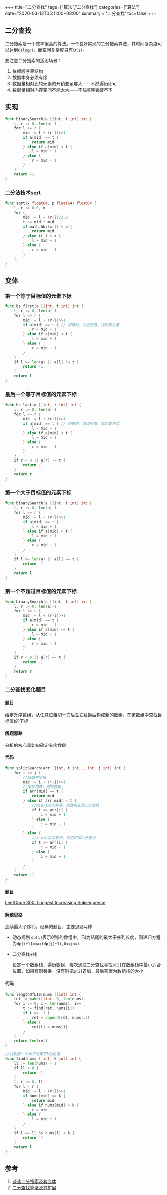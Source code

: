 +++
title="二分查找"
tags=["算法","二分查找"]
categories=["算法"]
date="2020-03-13T05:11:00+08:00"
summary = '二分查找'
toc=false
+++

二分查找
--------

二分搜索是一个效率很高的算法。一个良好实现的二分搜索算法，其时间复杂度可以达到`Θ(log𝑛)`，而空间复杂度只有`𝑂(1)`。

要注意二分搜索的适用场景：

1.	依赖顺序表结构
2.	数据本身必须有序
3.	数据量相对比较元素的开销要足够大——不然遍历即可
4.	数据量相对内存空间不能太大——不然顺序表装不下

实现
----

```go
func binarySearch(a []int, t int) int {
	l, r := 0, len(a)-1
	for l <= r {
		mid := l + (r-l)>>1
		if a[mid] == t {
			return mid
		} else if a[mid] < t {
			l = mid + 1
		} else {
			r = mid - 1
		}
	}
	return -1
}
```

### 二分法技术sqrt

```go
func sqrt(x float64, p float64) float64 {
	l, r := 0.0, x
	for {
		mid := l + (r-l)/2.0
		t := mid * mid
		if math.Abs(x-t) < p {
			return mid
		} else if t < x {
			l = mid + 1
		} else {
			r = mid - 1
		}
	}
}
```

变体
----

### 第一个等于目标值的元素下标

```go
func bs_first(a []int, t int) int {
	l, r := 0, len(a)-1
	for l <= r {
		mid := l + (r-l)>>1
		if a[mid] == t { // 相等时，右边压缩，找到最左值
			r = mid - 1
		} else if a[mid] < t {
			l = mid + 1
		} else {
			r = mid - 1
		}
	}
	if l >= len(a) || a[l] != t {
		return -1
	}
	return l
}
```

### 最后一个等于目标值的元素下标

```go
func bs_last(a []int, t int) int {
	l, r := 0, len(a)-1
	for l <= r {
		mid := l + (r-l)>>1
		if a[mid] == t { // 相等时，左边压缩，找到最右边
			l = mid + 1
		} else if a[mid] < t {
			l = mid + 1
		} else {
			r = mid - 1
		}
	}
	if r < 0 || a[r] != t {
		return -1
	}
	return r
}
```

### 第一个大于目标值的元素下标

```go
func binarySearch(a []int, t int) int {
	l, r := 0, len(a)-1
	for l <= r {
		mid := l + (r-l)>>1
		if a[mid] == t {
			l = mid + 1
		} else if a[mid] < t {
			l = mid + 1
		} else {
			r = mid - 1
		}
	}
	if l >= len(a) || a[l] == t {
		return -1
	}
	return l
}
```

### 第一个不超过目标值的元素下标

```go
func binarySearch(a []int, t int) int {
	l, r := 0, len(a)-1
	for l <= r {
		mid := l + (r-l)>>1
		if a[mid] == t {
			r = mid - 1
		} else if a[mid] <= t {
			l = mid + 1
		} else {
			r = mid - 1
		}
	}
	if r < 0 || a[r] == t {
		return -1
	}
	return r
}
```

### 二分查找变化题目

#### 题目

给定升序数组，从任意位置切一刀后左右互换后构成新的数组，在该数组中查找目标值t的下标

#### 解题思路

分析的核心事如何确定有序数段

#### 代码

```go
func splitSearch(arr []int, t int, i int, j int) int {
	for i <= j {
		//获取中间值
		mid := i + (j-i)>>1
		//刚好相等，得到答案
		if arr[mid] == t {
			return mid
		} else if arr[mid] < t {
			//mid-j之间有序，则使用正常二分查找
			if t <= arr[j] {
				i = mid + 1
			} else {
				j = mid - 1
			}
		} else {
			//i-mid之间有序，使用正常二分查找
			if t >= arr[i] {
				j = mid - 1
			} else {
				i = mid + 1
			}
		}
	}
	return -1
}
```

#### 题目

[LeetCode 300. Longest Increasing Subsequence](https://leetcode.com/problems/longest-increasing-subsequence/)

#### 解题思路

连续最大子序列，经典的题目，主要思路两种

-	动态规划 `dp[i]`表示0到i的数组中，已i为结尾的最大子序列长度，则递归方程为`dp[i+1]=max(dp[j]+1),0<=j<=i`

-	二分查找+栈

	设定一个数组栈，遍历数组，每次通过二分查找寻找`p[i]`在数组栈中最小适合位置，如果有则替换，没有则把`p[i]`追加，最后答案为数组栈的大小

#### 代码

```go
func lengthOfLIS(nums []int) int {
	ret := make([]int, 0, len(nums))
	for i := 0; i < len(nums); i++ {
		t := find(ret, nums[i])
		if t == -1 {
			ret = append(ret, nums[i])
		} else {
			ret[t] = nums[i]
		}
	}
	return len(ret)
}

//找到第一个大于或等于k的位置
func find(nums []int, k int) int {
	ll := len(nums) - 1
	if ll < 0 {
		return -1
	}
	l, r := 0, ll
	for l < r {
		mid := l + (r-l)>>1
		if nums[mid] == k {
			return mid
		} else if nums[mid] > k {
			r = mid
		} else {
			l = mid + 1
		}
	}
	if l == ll && nums[l] < k {
		return -1
	}
	return l
}
```

参考
----

1.	[谈谈二分搜索及其变体](https://liam.page/2018/11/23/binary-search-and-its-variants/)
2.	[二分查找算法及其扩展](https://www.jianshu.com/p/b2c97f2e8c0c)

